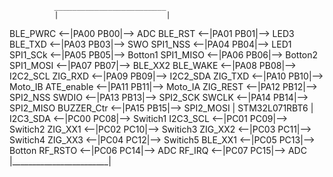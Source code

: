               _________________________
              |                        |
BLE_PWRC   <--|PA00                PB00|--> ADC 
BLE_RST	   <--|PA01                PB01|--> LED3 
BLE_TXD	   <--|PA03                PB03|--> SWO 
SPI1_NSS   <--|PA04                PB04|--> LED1 
SPI1_SCk   <--|PA05                PB05|--> Botton1 
SPI1_MISO  <--|PA06                PB06|--> Botton2 
SPI1_MOSI  <--|PA07                PB07|--> BLE_XX2 
BLE_WAKE   <--|PA08                PB08|--> I2C2_SCL 
ZIG_RXD    <--|PA09                PB09|--> I2C2_SDA 
ZIG_TXD    <--|PA10                PB10|--> Moto_IB 
ATE_enable <--|PA11                PB11|--> Moto_IA 
ZIG_REST   <--|PA12                PB12|--> SPI2_NSS 
SWDIO      <--|PA13                PB13|--> SPI2_SCK 
SWCLK      <--|PA14                PB14|--> SPI2_MISO 
BUZZER_Ctr <--|PA15                PB15|--> SPI2_MOSI 
              |      STM32L071RBT6     |
I2C3_SDA   <--|PC00                PC08|--> Switich1 
I2C3_SCL   <--|PC01                PC09|--> Switich2 
ZIG_XX1    <--|PC02                PC10|--> Switich3 
ZIG_XX2    <--|PC03                PC11|--> Switich4 
ZIG_XX3    <--|PC04                PC12|--> Switich5 
BLE_XX1    <--|PC05                PC13|--> Botton 
RF_RSTO    <--|PC06                PC14|--> ADC 
RF_IRQ     <--|PC07                PC15|--> ADC 
              |________________________|
